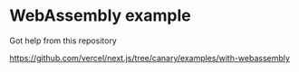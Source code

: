 # WebAssembly example

Got help from this repository 

https://github.com/vercel/next.js/tree/canary/examples/with-webassembly

